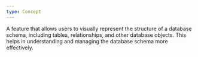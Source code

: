 ```yaml
---
type: Concept
---
```


A feature that allows users to visually represent the structure of a database schema, including tables, relationships, and other database objects. This helps in understanding and managing the database schema more effectively.